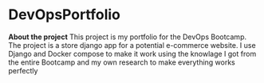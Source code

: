 # DevOpsPortfolio

**About the project**
This project is my portfolio for the DevOps Bootcamp.
The project is a store django app for a potential e-commerce website. 
I use Django and Docker compose to make it work using the knowlage I got from the entire Bootcamp and my own research to make everything works perfectly

